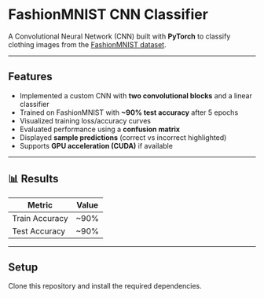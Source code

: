 # FashionMNIST CNN Classifier

A Convolutional Neural Network (CNN) built with **PyTorch** to classify clothing images from the [FashionMNIST dataset](https://github.com/zalandoresearch/fashion-mnist).

---

##  Features
- Implemented a custom CNN with **two convolutional blocks** and a linear classifier  
- Trained on FashionMNIST with **~90% test accuracy** after 5 epochs  
- Visualized training loss/accuracy curves  
- Evaluated performance using a **confusion matrix**  
- Displayed **sample predictions** (correct vs incorrect highlighted)  
- Supports **GPU acceleration (CUDA)** if available  

---

## 📊 Results

| Metric         | Value |
|----------------|-------|
| Train Accuracy | ~90%  |
| Test Accuracy  | ~90%  |


---

## Setup

Clone this repository and install the required dependencies.


